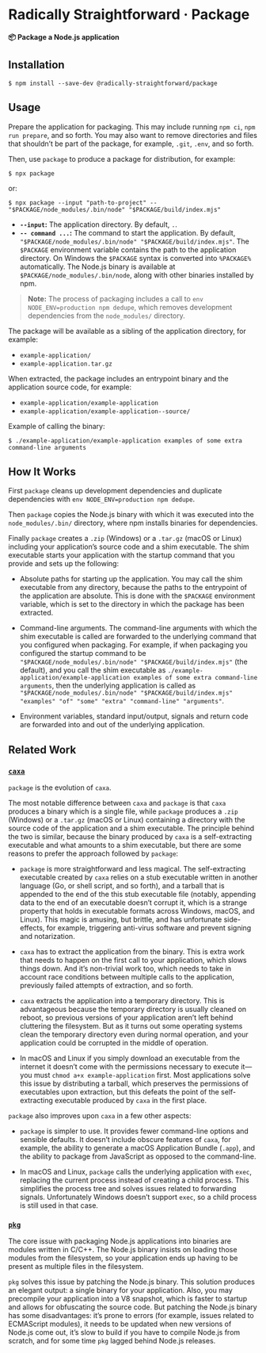 # Radically Straightforward · Package

**📦 Package a Node.js application**

## Installation

```console
$ npm install --save-dev @radically-straightforward/package
```

## Usage

Prepare the application for packaging. This may include running `npm ci`, `npm run prepare`, and so forth. You may also want to remove directories and files that shouldn’t be part of the package, for example, `.git`, `.env`, and so forth.

Then, use `package` to produce a package for distribution, for example:

```console
$ npx package
```

or:

```console
$ npx package --input "path-to-project" -- "$PACKAGE/node_modules/.bin/node" "$PACKAGE/build/index.mjs"
```

- **`--input`:** The application directory. By default, `.`.
- **`-- command ...`:** The command to start the application. By default, `"$PACKAGE/node_modules/.bin/node" "$PACKAGE/build/index.mjs"`. The `$PACKAGE` environment variable contains the path to the application directory. On Windows the `$PACKAGE` syntax is converted into `%PACKAGE%` automatically. The Node.js binary is available at `$PACKAGE/node_modules/.bin/node`, along with other binaries installed by npm.

> **Note:** The process of packaging includes a call to `env NODE_ENV=production npm dedupe`, which removes development dependencies from the `node_modules/` directory.

The package will be available as a sibling of the application directory, for example:

- `example-application/`
- `example-application.tar.gz`

When extracted, the package includes an entrypoint binary and the application source code, for example:

- `example-application/example-application`
- `example-application/example-application--source/`

Example of calling the binary:

```console
$ ./example-application/example-application examples of some extra command-line arguments
```

## How It Works

First `package` cleans up development dependencies and duplicate dependencies with `env NODE_ENV=production npm dedupe`.

Then `package` copies the Node.js binary with which it was executed into the `node_modules/.bin/` directory, where npm installs binaries for dependencies.

Finally `package` creates a `.zip` (Windows) or a `.tar.gz` (macOS or Linux) including your application’s source code and a shim executable. The shim executable starts your application with the startup command that you provide and sets up the following:

- Absolute paths for starting up the application. You may call the shim executable from any directory, because the paths to the entrypoint of the application are absolute. This is done with the `$PACKAGE` environment variable, which is set to the directory in which the package has been extracted.

- Command-line arguments. The command-line arguments with which the shim executable is called are forwarded to the underlying command that you configured when packaging. For example, if when packaging you configured the startup command to be `"$PACKAGE/node_modules/.bin/node" "$PACKAGE/build/index.mjs"` (the default), and you call the shim executable as `./example-application/example-application examples of some extra command-line arguments`, then the underlying application is called as `"$PACKAGE/node_modules/.bin/node" "$PACKAGE/build/index.mjs" "examples" "of" "some" "extra" "command-line" "arguments"`.

- Environment variables, standard input/output, signals and return code are forwarded into and out of the underlying application.

## Related Work

### [`caxa`](https://www.npmjs.com/package/caxa)

`package` is the evolution of `caxa`.

The most notable difference between `caxa` and `package` is that `caxa` produces a binary which is a single file, while `package` produces a `.zip` (Windows) or a `.tar.gz` (macOS or Linux) containing a directory with the source code of the application and a shim executable. The principle behind the two is similar, because the binary produced by `caxa` is a self-extracting executable and what amounts to a shim executable, but there are some reasons to prefer the approach followed by `package`:

- `package` is more straightforward and less magical. The self-extracting executable created by `caxa` relies on a stub executable written in another language (Go, or shell script, and so forth), and a tarball that is appended to the end of the this stub executable file (notably, appending data to the end of an executable doesn’t corrupt it, which is a strange property that holds in executable formats across Windows, macOS, and Linux). This magic is amusing, but brittle, and has unfortunate side-effects, for example, triggering anti-virus software and prevent signing and notarization.

- `caxa` has to extract the application from the binary. This is extra work that needs to happen on the first call to your application, which slows things down. And it’s non-trivial work too, which needs to take in account race conditions between multiple calls to the application, previously failed attempts of extraction, and so forth.

- `caxa` extracts the application into a temporary directory. This is advantageous because the temporary directory is usually cleaned on reboot, so previous versions of your application aren’t left behind cluttering the filesystem. But as it turns out some operating systems clean the temporary directory even during normal operation, and your application could be corrupted in the middle of operation.

- In macOS and Linux if you simply download an executable from the internet it doesn’t come with the permissions necessary to execute it—you must `chmod a+x example-application` first. Most applications solve this issue by distributing a tarball, which preserves the permissions of executables upon extraction, but this defeats the point of the self-extracting executable produced by `caxa` in the first place.

`package` also improves upon `caxa` in a few other aspects:

- `package` is simpler to use. It provides fewer command-line options and sensible defaults. It doesn’t include obscure features of `caxa`, for example, the ability to generate a macOS Application Bundle (`.app`), and the ability to package from JavaScript as opposed to the command-line.

- In macOS and Linux, `package` calls the underlying application with `exec`, replacing the current process instead of creating a child process. This simplifies the process tree and solves issues related to forwarding signals. Unfortunately Windows doesn’t support `exec`, so a child process is still used in that case.

### [`pkg`](https://www.npmjs.com/package/pkg)

The core issue with packaging Node.js applications into binaries are modules written in C/C++. The Node.js binary insists on loading those modules from the filesystem, so your application ends up having to be present as multiple files in the filesystem.

`pkg` solves this issue by patching the Node.js binary. This solution produces an elegant output: a single binary for your application. Also, you may precompile your application into a V8 snapshot, which is faster to startup and allows for obfuscating the source code. But patching the Node.js binary has some disadvantages: it’s prone to errors (for example, issues related to ECMAScript modules), it needs to be updated when new versions of Node.js come out, it’s slow to build if you have to compile Node.js from scratch, and for some time `pkg` lagged behind Node.js releases.
